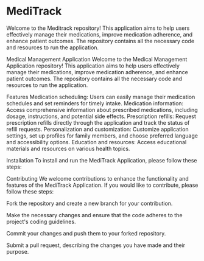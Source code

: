 # MediTrack
Welcome to the Meditrack repository! This application aims to help users effectively manage their medications, improve medication adherence, and enhance patient outcomes. The repository contains all the necessary code and resources to run the application.

Medical Management Application
Welcome to the Medical Management Application repository! This application aims to help users effectively manage their medications, improve medication adherence, and enhance patient outcomes. The repository contains all the necessary code and resources to run the application.

Features
Medication scheduling: Users can easily manage their medication schedules and set reminders for timely intake.
Medication information: Access comprehensive information about prescribed medications, including dosage, instructions, and potential side effects.
Prescription refills: Request prescription refills directly through the application and track the status of refill requests.
Personalization and customization: Customize application settings, set up profiles for family members, and choose preferred language and accessibility options.
Education and resources: Access educational materials and resources on various health topics.

Installation
To install and run the MediTrack Application, please follow these steps:

Contributing
We welcome contributions to enhance the functionality and features of the MediTrack Application. If you would like to contribute, please follow these steps:

Fork the repository and create a new branch for your contribution.

Make the necessary changes and ensure that the code adheres to the project's coding guidelines.

Commit your changes and push them to your forked repository.

Submit a pull request, describing the changes you have made and their purpose.
